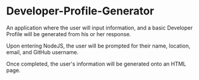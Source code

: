 # Developer-Profile-Generator

An application where the user will input information, and a basic Developer Profile will be generated from his or her response.

Upon entering NodeJS, the user will be prompted for their name, location, email, and GitHub username.

Once completed, the user's information will be generated onto an HTML page.